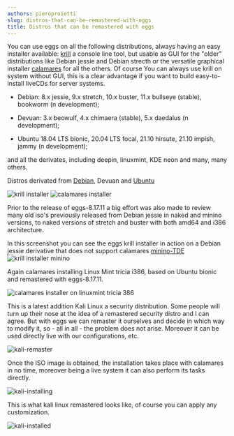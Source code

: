 ```yaml
---
authors: pieroproietti
slug: distros-that-can-be-remastered-with-eggs
title: Distros that can be remastered with eggs
---
```


You can use eggs on all the following distributions, always having an easy installer available: [krill](https://penguins-eggs.net/2021/05/08/krill/) a console line tool, but usable as GUI for the "older" distributions like Debian jessie and Debian strecth or the versatile graphical installer [calamares](https://calamares.io/) for all the others. Of course You can always use krill on system without GUI, this is a clear advantage if you want to build easy-to-install liveCDs for server systems.

* Debian: 8.x jessie, 9.x stretch, 10.x buster, 11.x bullseye (stable), bookworm (n development);

* Devuan: 3.x beowulf, 4.x chimaera (stable), 5.x daedalus (n development);

* Ubuntu 18.04 LTS bionic, 20.04 LTS focal, 21.10 hirsute, 21.10 impish, jammy (n development);

and all the derivates, including deepin, linuxmint, KDE neon and many, many others.

Distros derivated from [Debian](https://distrowatch.com/search.php?basedon=Debian#simple), Devuan and [Ubuntu](https://distrowatch.com/search.php?ostype=All&category=All&origin=All&basedon=Ubuntu+%28LTS%29&notbasedon=None&desktop=All&architecture=All&package=All&rolling=All&isosize=All&netinstall=All&language=All&defaultinit=All&status=Active#simple)

![krill installer](/images/krill-installation.png)
![calamares installer](/images/bookworm.jpg)

Prior to the release of eggs-8.17.11 a big effort was also made to review many old iso's previously released from Debian jessie in naked and minino versions, to naked versions of stretch and buster with both amd64 and i386 architecture.

In this screenshot you can see the eggs krill installer in action on a Debian jessie derivative that does not support calamares [minino-TDE](
https://github.com/aosucas499/minino-TDE)
![krill installer minino](/images/minino.png)

Again calamares installing Linux Mint tricia i386, based on Ubuntu bionic and remastered with eggs-8.17.11.

![calamares installer on linuxmint tricia 386](/images/tricia-2021-10-03.png)

This is a latest addition Kali Linux a security distribution. Some people will turn up their nose at the idea of a remastered security distro and I can agree. But with eggs we can remaster it ourselves and decide in which way to modify it, so - all in all - the problem does not arise. Moreover it can be used directly live with our configurations, etc.

![kali-remaster](/images/kali-remastering.png)

Once the ISO image is obtained, the installation takes place with calamares in no time, moreover being a live system it can also perform its tasks directly.

![kali-installing](/images/kali-installing.png)

This is what kali linux remastered looks like, of course you can apply any customization.

![kali-installed](/images/kali-installed.png)
